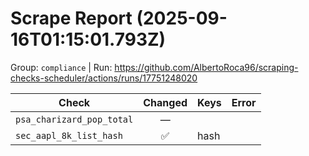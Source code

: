 # Scrape Report (2025-09-16T01:15:01.793Z)

Group: `compliance`  |  Run: https://github.com/AlbertoRoca96/scraping-checks-scheduler/actions/runs/17751248020

| Check | Changed | Keys | Error |
|---|:---:|:--|:--|
| `psa_charizard_pop_total` | — |  |  |
| `sec_aapl_8k_list_hash` | ✅ | hash |  |

